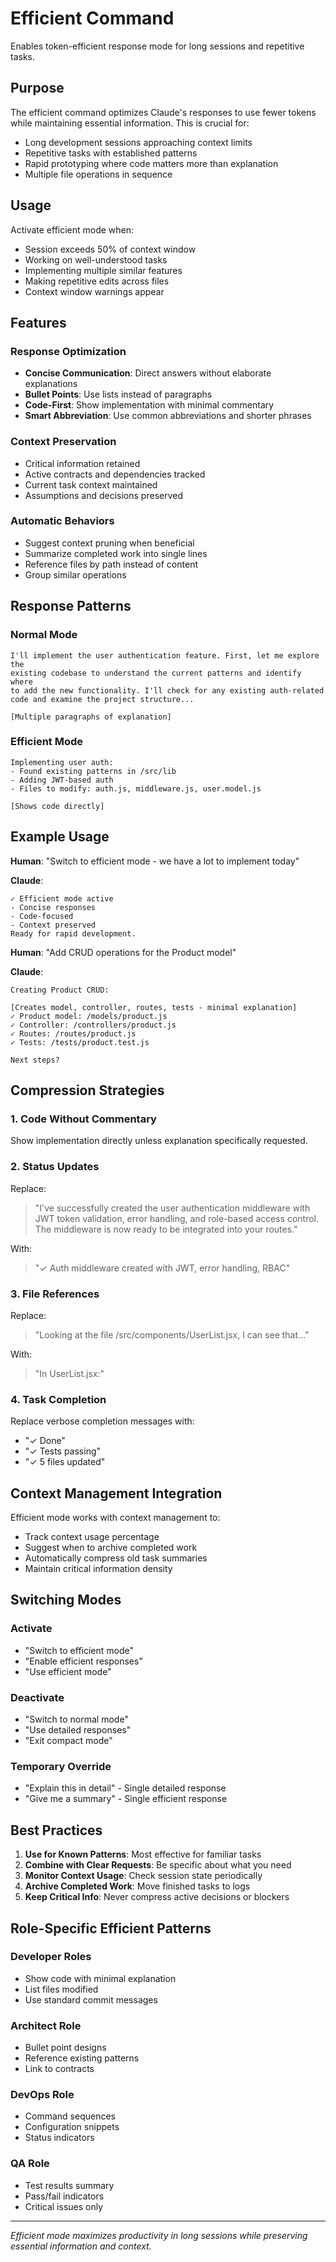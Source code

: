 # Efficient Command

Enables token-efficient response mode for long sessions and repetitive tasks.

## Purpose

The efficient command optimizes Claude's responses to use fewer tokens while maintaining essential information. This is crucial for:
- Long development sessions approaching context limits
- Repetitive tasks with established patterns
- Rapid prototyping where code matters more than explanation
- Multiple file operations in sequence

## Usage

Activate efficient mode when:
- Session exceeds 50% of context window
- Working on well-understood tasks
- Implementing multiple similar features
- Making repetitive edits across files
- Context window warnings appear

## Features

### Response Optimization
- **Concise Communication**: Direct answers without elaborate explanations
- **Bullet Points**: Use lists instead of paragraphs
- **Code-First**: Show implementation with minimal commentary
- **Smart Abbreviation**: Use common abbreviations and shorter phrases

### Context Preservation
- Critical information retained
- Active contracts and dependencies tracked
- Current task context maintained
- Assumptions and decisions preserved

### Automatic Behaviors
- Suggest context pruning when beneficial
- Summarize completed work into single lines
- Reference files by path instead of content
- Group similar operations

## Response Patterns

### Normal Mode
```
I'll implement the user authentication feature. First, let me explore the 
existing codebase to understand the current patterns and identify where 
to add the new functionality. I'll check for any existing auth-related 
code and examine the project structure...

[Multiple paragraphs of explanation]
```

### Efficient Mode
```
Implementing user auth:
- Found existing patterns in /src/lib
- Adding JWT-based auth
- Files to modify: auth.js, middleware.js, user.model.js

[Shows code directly]
```

## Example Usage

**Human**: "Switch to efficient mode - we have a lot to implement today"

**Claude**: 
```
✓ Efficient mode active
- Concise responses
- Code-focused
- Context preserved
Ready for rapid development.
```

**Human**: "Add CRUD operations for the Product model"

**Claude**:
```
Creating Product CRUD:

[Creates model, controller, routes, tests - minimal explanation]
✓ Product model: /models/product.js
✓ Controller: /controllers/product.js  
✓ Routes: /routes/product.js
✓ Tests: /tests/product.test.js

Next steps?
```

## Compression Strategies

### 1. Code Without Commentary
Show implementation directly unless explanation specifically requested.

### 2. Status Updates
Replace:
> "I've successfully created the user authentication middleware with JWT token validation, error handling, and role-based access control. The middleware is now ready to be integrated into your routes."

With:
> "✓ Auth middleware created with JWT, error handling, RBAC"

### 3. File References
Replace:
> "Looking at the file /src/components/UserList.jsx, I can see that..."

With:
> "In UserList.jsx:"

### 4. Task Completion
Replace verbose completion messages with:
- "✓ Done"
- "✓ Tests passing"
- "✓ 5 files updated"

## Context Management Integration

Efficient mode works with context management to:
- Track context usage percentage
- Suggest when to archive completed work
- Automatically compress old task summaries
- Maintain critical information density

## Switching Modes

### Activate
- "Switch to efficient mode"
- "Enable efficient responses"
- "Use efficient mode"

### Deactivate  
- "Switch to normal mode"
- "Use detailed responses"
- "Exit compact mode"

### Temporary Override
- "Explain this in detail" - Single detailed response
- "Give me a summary" - Single efficient response

## Best Practices

1. **Use for Known Patterns**: Most effective for familiar tasks
2. **Combine with Clear Requests**: Be specific about what you need
3. **Monitor Context Usage**: Check session state periodically
4. **Archive Completed Work**: Move finished tasks to logs
5. **Keep Critical Info**: Never compress active decisions or blockers

## Role-Specific Efficient Patterns

### Developer Roles
- Show code with minimal explanation
- List files modified
- Use standard commit messages

### Architect Role
- Bullet point designs
- Reference existing patterns
- Link to contracts

### DevOps Role
- Command sequences
- Configuration snippets
- Status indicators

### QA Role
- Test results summary
- Pass/fail indicators
- Critical issues only

---

*Efficient mode maximizes productivity in long sessions while preserving essential information and context.*